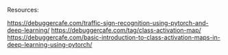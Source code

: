 Resources:

https://debuggercafe.com/traffic-sign-recognition-using-pytorch-and-deep-learning/
https://debuggercafe.com/tag/class-activation-map/
https://debuggercafe.com/basic-introduction-to-class-activation-maps-in-deep-learning-using-pytorch/
